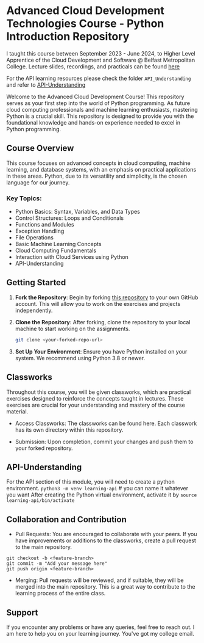 # Advanced Cloud Development Technologies Course - Python Introduction Repository
I taught this course between September 2023 - June 2024, to Higher Level Apprentice of the Cloud Development and Software @ Belfast Metropolitan College.
Lecture slides, recordings, and practicals can be found [here](https://drive.google.com/drive/folders/1GBWeGZzwmZBVa6XwFNBpEepqNe_FSXld)

For the API learning resources please check the folder `API_Understanding` and refer to [API-Understanding](#API-Understanding)

Welcome to the Advanced Cloud Development Course! This repository serves as your first step into the world of Python programming. As future cloud computing professionals and machine learning enthusiasts, mastering Python is a crucial skill. This repository is designed to provide you with the foundational knowledge and hands-on experience needed to excel in Python programming.

## Course Overview

This course focuses on advanced concepts in cloud computing, machine learning, and database systems, with an emphasis on practical applications in these areas. Python, due to its versatility and simplicity, is the chosen language for our journey.

### Key Topics:
- Python Basics: Syntax, Variables, and Data Types
- Control Structures: Loops and Conditionals
- Functions and Modules
- Exception Handling
- File Operations
- Basic Machine Learning Concepts
- Cloud Computing Fundamentals
- Interaction with Cloud Services using Python
- API-Understanding

## Getting Started

1. **Fork the Repository**: Begin by forking [this repository](https://github.com/exponentialR/AdvancedCLoudDev.git) to your own GitHub account. This will allow you to work on the exercises and projects independently.

2. **Clone the Repository**: After forking, clone the repository to your local machine to start working on the assignments.

   ```bash
   git clone <your-forked-repo-url>

3. **Set Up Your Environment**: Ensure you have Python installed on your system. We recommend using Python 3.8 or newer.

## Classworks
Throughout this course, you will be given classworks, which are practical exercises designed to reinforce the concepts taught in lectures. These exercises are crucial for your understanding and mastery of the course material.

- Access Classworks: The classworks can be found here. Each classwork has its own directory within this repository.

- Submission: Upon completion, commit your changes and push them to your forked repository.
## API-Understanding
For the API section of this module, you will need to create a python environment.
``python3 -m venv learning-api`` # you can name it whatever you want
After creating the Python virtual environment, activate it by 
``source learning-api/bin/activate``

## Collaboration and Contribution
- Pull Requests: You are encouraged to collaborate with your peers. If you have improvements or additions to the classworks, create a pull request to the main repository.

```
git checkout -b <feature-branch>
git commit -m "Add your message here"
git push origin <feature-branch>
```
- Merging: Pull requests will be reviewed, and if suitable, they will be merged into the main repository. This is a great way to contribute to the learning process of the entire class.

## Support
If you encounter any problems or have any queries, feel free to reach out. I am here to help you on your learning journey. You've got my college email.
